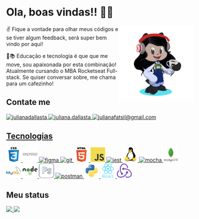 # Ola, boas vindas!! 🤘🏽
<div>
     <img 
          align="right"
          width="40%"
          src="https://raw.githubusercontent.com/julianadallasta/julianadallasta/refs/heads/master/img/avatar.png"
          alt="Meu avatar, uma menina sorridenter de cabelos pretos, fone de ouvido vermelho, com uma xícara com café na mão"
     />
     <p>✌️ Fique a vontade para olhar meus códigos e se tiver algum feedback, será super bem vindo por aqui! 
     </p>
     <p>🚀📚 Educação e tecnologia é que que me move, sou apaixonada por esta combinação! Atualmente cursando o <a style="text-decoration: none" href="https://www.rocketseat.com.br/faculdade?utm_source=google&utm_medium=cpc&utm_campaign=lead&utm_term=FTR&utm_content=publicofrio-lead-LP_FTR-texto-lead-kw-posgrad-none-techdeveloper360-none-none-br-meta&gad_source=1&gclid=Cj0KCQiAs5i8BhDmARIsAGE4xHwz1yvtIIy_0gCo4wqzHKBOSlV7yjG218jmkRDxESr_yT3TmyKQ4WcaAjs5EALw_wcB"/>MBA Rocketseat Full-stack.</a> Se quiser conversar sobre, me chama para um cafezinho!
     </p>  
</div>

 ## Contate me
<p align="left">
     <a 
        href="https://linkedin.com/in/julianadallasta" 
        target="_blank">
          <img align="center" 
               src="https://raw.githubusercontent.com/rahuldkjain/github-profile-readme-generator/master/src/images/icons/Social/linked-in-alt.svg"
               alt="julianadallasta"
               height="30"
               width="40" />
     </a>
     <a
          href="https://instagram.com/juliana.dallasta"
          target="_blank">
               <img align="center" src="https://raw.githubusercontent.com/rahuldkjain/github-profile-readme-generator/master/src/images/icons/Social/instagram.svg" alt="juliana.dallasta" height="30" width="40" 
               />
     </a>
     <a 
        href= "mailto:julianafatsil@gmail.com"
        target="_blank">
          <img align="center" 
               src=https://img.shields.io/badge/Gmail-D14836?stylefor-the-badge&logo=gmail&logoColor=white
               alt="julianafatsil@gmail.com"
               height="30" 
     </a>
</p>

<h2> Tecnologias </h2>
<div align="left">
     <a href="https://www.w3schools.com/css/"
        target="_blank" 
        rel="noreferrer"> 
     <img
          src="https://raw.githubusercontent.com/devicons/devicon/master/icons/css3/css3-original-wordmark.svg"
          alt="css3"
          width="40"
          height="40"/> 
     </a> 
     <a 
        href="https://expressjs.com" 
        target="_blank" 
        rel="noreferrer"> 
          <img src="https://raw.githubusercontent.com/devicons/devicon/master/icons/express/express-original-wordmark.svg" 
               alt="express" 
               width="40" 
               height="40"/> 
     </a> 
     <a 
        href="https://www.figma.com/"
        target="_blank" 
        rel="noreferrer"> 
          <img 
               src="https://www.vectorlogo.zone/logos/figma/figma-icon.svg" 
               alt="figma" 
               width="40" 
               height="40"/>
     </a> 
     <a 
        href="https://git-scm.com/" 
        target="_blank" rel="noreferrer"> 
          <img 
               src="https://www.vectorlogo.zone/logos/git-scm/git-scm-icon.svg" 
               alt="git" 
               width="40" 
               height="40"/> 
     </a> 
     <a 
        href="https://www.w3.org/html/" 
        target="_blank" 
        rel="noreferrer"> 
          <img 
               src="https://raw.githubusercontent.com/devicons/devicon/master/icons/html5/html5-original-wordmark.svg" 
               alt="html5" 
               width="40" 
               height="40"/> 
     </a> 
     <a 
        href="https://developer.mozilla.org/en-US/docs/Web/JavaScript" 
        target="_blank" 
        rel="noreferrer"> 
          <img 
               src="https://raw.githubusercontent.com/devicons/devicon/master/icons/javascript/javascript-original.svg" 
               alt="javascript"
               width="40" 
               height="40"/> 
     </a> 
     <a 
        href="https://jestjs.io" 
        target="_blank" 
        rel="noreferrer">
          <img 
               src="https://www.vectorlogo.zone/logos/jestjsio/jestjsio-icon.svg" 
               alt="jest" 
               width="40" 
               height="40"/> 
     </a> 
     <a 
        href="https://www.linux.org/" 
        target="_blank" 
        rel="noreferrer"> 
          <img 
               src="https://raw.githubusercontent.com/devicons/devicon/master/icons/linux/linux-original.svg"
               alt="linux"
               width="40" 
               height="40"/> 
     </a>
     <a 
        href="https://mochajs.org" 
        target="_blank" 
        rel="noreferrer"> 
          <img 
               src="https://www.vectorlogo.zone/logos/mochajs/mochajs-icon.svg"
               alt="mocha"
               width="40"
               height="40"/>
     </a>
     <a 
        href="https://www.mongodb.com/"
        target="_blank" 
        rel="noreferrer"> 
          <img 
               src="https://raw.githubusercontent.com/devicons/devicon/master/icons/mongodb/mongodb-original-wordmark.svg" 
               alt="mongodb" 
               width="40" 
               height="40"/>
     </a> 
     <a href="https://www.mysql.com/" 
        target="_blank"
        rel="noreferrer"> 
          <img 
               src="https://raw.githubusercontent.com/devicons/devicon/master/icons/mysql/mysql-original-wordmark.svg"
               alt="mysql"
               width="40" 
               height="40"/>
     </a>
     <a 
        href="https://nodejs.org"
        target="_blank"
        rel="noreferrer"> 
          <img 
               src="https://raw.githubusercontent.com/devicons/devicon/master/icons/nodejs/nodejs-original-wordmark.svg" 
               alt="nodejs" 
               width="40" 
               height="40"/> 
     </a>
     <a 
        href="https://www.photoshop.com/en"
        target="_blank" 
        rel="noreferrer"> 
          <img src="https://raw.githubusercontent.com/devicons/devicon/master/icons/photoshop/photoshop-line.svg" 
               alt="photoshop" 
               width="40" 
               height="40"/> 
     </a> 
     <a 
        href="https://postman.com" 
        target="_blank" 
        rel="noreferrer"> 
          <img 
               src="https://www.vectorlogo.zone/logos/getpostman/getpostman-icon.svg" 
               alt="postman" 
               width="40" 
               height="40"/> 
     </a> 
     <a 
        href="https://www.python.org" 
        target="_blank" 
        rel="noreferrer"> 
          <img 
               src="https://raw.githubusercontent.com/devicons/devicon/master/icons/python/python-original.svg" 
               alt="python"
               width="40"
               height="40"/> 
     </a> 
     <a 
        href="https://reactjs.org/" 
        target="_blank"
        rel="noreferrer"> 
          <img src="https://raw.githubusercontent.com/devicons/devicon/master/icons/react/react-original-wordmark.svg"
               alt="react"
               width="40"
               height="40"/>
     </a>
     <a 
        href="https://redux.js.org" 
        target="_blank" 
        rel="noreferrer"> 
          <img 
               src="https://raw.githubusercontent.com/devicons/devicon/master/icons/redux/redux-original.svg" 
               alt="redux" 
               width="40" 
               height="40"/> 
     </a>
</div>


## Meu status

<div align="left">
     <a href="https://github.com/julianadallasta">
     <img 
          height="165" 
          src="https://github-readme-stats.vercel.app/api?username=julianadallasta&show_icons=true&theme=dracula&include_all_commits=true&count_private=true"
     />
     <img 
          height="170" 
          src="https://github-readme-stats.vercel.app/api/top-langs/?username=julianadallasta&layout=compact&langs_count=7&theme=dracula"
     />
</div>

